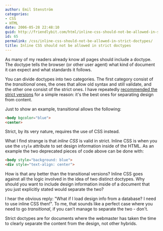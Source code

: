 ```yaml
---
author: Emil Stenström
categories:
- CSS
- HTML
date: 2006-05-28 22:48:10
guid: http://friendlybit.com/html/inline-css-should-not-be-allowed-in-strict-doctypes/
id: 65
permalink: /css/inline-css-should-not-be-allowed-in-strict-doctypes/
title: Inline CSS should not be allowed in strict doctypes
---
```


<p class="first">
  As many of my readers already know all pages should include a doctype. The doctype tells the browser (or other user agent) what kind of document it can expect and what standards it follows.
</p>

You can divide doctypes into two categories. The first category consist of the _transitional_ ones, the ones that allow old syntax and still validate, and the other one consist of the strict ones. I have repeatedly [recommended the strict versions](/css/cross-browser-strategies-for-css/#mode) for a simple reason: it's the best ones for separating design from content.

Just to show an example, transitional allows the following:

```html {.incorrect}
<body bgcolor="blue">
<center>
```

Strict, by its very nature, requires the use of CSS instead.

What I find strange is that _inline CSS_ is valid in strict. Inline CSS is when you use the `style` attribute to set design information inside of the HTML. As an example the two deprecated pieces of code above can be done with:

```html {.incorrect}
<body style="background: blue">
<div style="text-align: center">
```

How is that any better than the transitional versions? Inline CSS goes against all the logic involved in the idea of two distinct doctypes. Why should you want to include design information inside of a document that you just explicitly stated would separate the two?

I hear the obvious reply: "What if I load design info from a database? I need to use inline CSS then!". To me, that sounds like a perfect case where you need to go _transitional_, if you can't manage to separate the two - don't.

Strict doctypes are for documents where the webmaster has taken the time to clearly separate the content from the design, not other hybrids.

